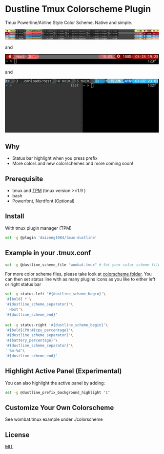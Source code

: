 # Dustline Tmux Colorscheme Plugin
Tmux Powerline/Airline Style Color Scheme. Native and simple.

![img](./dustline-screenshot.png)

and

![anim](./dustline-animation.gif)

and

![experimental](./dustline-experimental.gif)

## Why
* Status bar highlight when you press prefix
* More colors and new colorschemes and more coming soon!

## Prerequisite 
* tmux and [TPM](https://github.com/tmux-plugins/tpm) (tmux version >=1.9 )
* bash
* Powerfont, Nerdfont (Optional)

## Install 
With tmux plugin manager (TPM) 
```sh
set -g @plugin 'daizeng1984/tmux-dustline'
```

## Example in your .tmux.conf
 
```bash
set -g @dustline_scheme_file "wombat.tmux" # Set your color scheme file
```

For more color scheme files, please take look at [colorscheme folder](https://github.com/daizeng1984/tmux-dustline/tree/master/colorscheme). You can then set status line with as many plugins icons as you like to either left or right status bar

```sh
set -g status-left '#{dustline_scheme_begin}'\
'#[bold] *'\
'#{dustline_scheme_separator}'\
' Host'\
'#{dustline_scheme_end}'

set -g status-right '#{dustline_scheme_begin}'\
'#[bold]CPU:#{cpu_percentage}'\
'#{dustline_scheme_separator}'\
'#{battery_percentage}'\
'#{dustline_scheme_separator}'\
' %m-%d'\
'#{dustline_scheme_end}'
```

## Highlight Active Panel (Experimental)
You can also highlight the active panel by adding:
```sh
set -g @dustline_prefix_background_highlight "1"
```

## Customize Your Own Colorscheme
See wombat.tmux example under ./colorscheme

## License
[MIT](./LICENSE.md)
